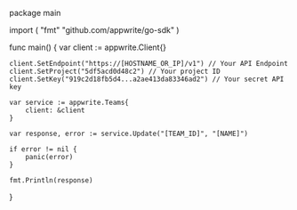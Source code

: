 package main

import (
    "fmt"
    "github.com/appwrite/go-sdk"
)

func main() {
    var client := appwrite.Client{}

    client.SetEndpoint("https://[HOSTNAME_OR_IP]/v1") // Your API Endpoint
    client.SetProject("5df5acd0d48c2") // Your project ID
    client.SetKey("919c2d18fb5d4...a2ae413da83346ad2") // Your secret API key

    var service := appwrite.Teams{
        client: &client
    }

    var response, error := service.Update("[TEAM_ID]", "[NAME]")

    if error != nil {
        panic(error)
    }

    fmt.Println(response)
}